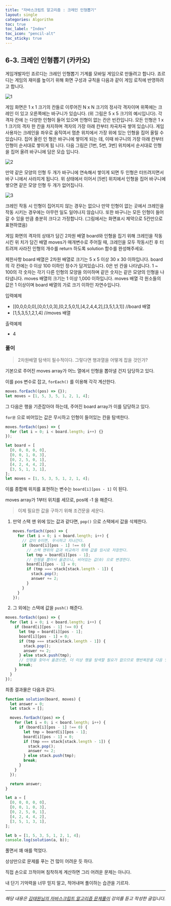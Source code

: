 ```yaml
---
title: "자바스크립트 알고리즘 : 크레인 인형뽑기"
layout: single
categories: Algorithm
toc: true
toc_label: "Index"
toc_icon: "pencil-alt"
toc_sticky: true
---
```


## 6-3. 크레인 인형뽑기 (카카오)

게임개발자인 죠르디는 크레인 인형뽑기 기계를 모바일 게임으로 만들려고 합니다.
죠르디는 게임의 재미를 높이기 위해 화면 구성과 규칙을 다음과 같이 게임 로직에 반영하려
고 합니다.

![1](/assets/images/algorithm/algo603-00001.png)

게임 화면은 1 x 1 크기의 칸들로 이루어진 N x N 크기의 정사각 격자이며 위쪽에는 크레인 이 있고 오른쪽에는 바구니가 있습니다. (위 그림은 5 x 5 크기의 예시입니다). 각 격자 칸에 는 다양한 인형이 들어 있으며 인형이 없는 칸은 빈칸입니다. 모든 인형은 1 x 1 크기의 격자 한 칸을 차지하며 격자의 가장 아래 칸부터 차곡차곡 쌓여 있습니다. 게임 사용자는 크레인을 좌우로 움직여서 멈춘 위치에서 가장 위에 있는 인형을 집어 올릴 수 있습니다. 집어 올린 인 형은 바구니에 쌓이게 되는 데, 이때 바구니의 가장 아래 칸부터 인형이 순서대로 쌓이게 됩 니다. 다음 그림은 [1번, 5번, 3번] 위치에서 순서대로 인형을 집어 올려 바구니에 담은 모습 입니다.

![2](/assets/images/algorithm/algo603-00002.png)

만약 같은 모양의 인형 두 개가 바구니에 연속해서 쌓이게 되면 두 인형은 터뜨려지면서 바구 니에서 사라지게 됩니다. 위 상태에서 이어서 [5번] 위치에서 인형을 집어 바구니에 쌓으면 같은 모양 인형 두 개가 없어집니다.

![3](/assets/images/algorithm/algo603-00003.png)

크레인 작동 시 인형이 집어지지 않는 경우는 없으나 만약 인형이 없는 곳에서 크레인을 작동
시키는 경우에는 아무런 일도 일어나지 않습니다. 또한 바구니는 모든 인형이 들어갈 수 있을
만큼 충분히 크다고 가정합니다. (그림에서는 화면표시 제약으로 5칸만으로 표현하였음)

게임 화면의 격자의 상태가 담긴 2차원 배열 board와 인형을 집기 위해 크레인을 작동시킨 위
치가 담긴 배열 moves가 매개변수로 주어질 때, 크레인을 모두 작동시킨 후 터트려져 사라진
인형의 개수를 return 하도록 solution 함수를 완성해주세요.

제한사항
board 배열은 2차원 배열로 크기는 5 x 5 이상 30 x 30 이하입니다.
board의 각 칸에는 0 이상 100 이하인 정수가 담겨있습니다.
0은 빈 칸을 나타냅니다.
1 ~ 100의 각 숫자는 각기 다른 인형의 모양을 의미하며 같은 숫자는 같은 모양의 인형을 나
타냅니다.
moves 배열의 크기는 1 이상 1,000 이하입니다.
moves 배열 각 원소들의 값은 1 이상이며 board 배열의 가로 크기 이하인 자연수입니다.

입력예제

- [[0,0,0,0,0],[0,0,1,0,3],[0,2,5,0,1],[4,2,4,4,2],[3,5,1,3,1]] //board 배열
- [1,5,3,5,1,2,1,4] //moves 배열

출력예제

- 4

### 풀이

> 2차원배열 탐색이 필수적이다. 그렇다면 행과열을 어떻게 잡을 것인가?

기본으로 주어진 moves array가 어느 열에서 인형을 뽑아낼 건지 담당하고 있다.

이를 pos 변수로 잡고, `forEach()` 를 이용해 각각 계산한다.

```jsx
moves.forEach((pos) => {});
let moves = [1, 5, 3, 5, 1, 2, 1, 4];
```

그 다음은 행을 기준잡아야 하는데, 주어진 board array가 이를 담당하고 있다.

`for문` 으로 비어있는 값은 무시하고 인형이 들어있는 칸을 탐색한다.

```jsx
moves.forEach((pos) => {
  for (let i = 0; i < board.length; i++) {}
});

let board = [
  [0, 0, 0, 0, 0],
  [0, 0, 1, 0, 3],
  [0, 2, 5, 0, 1],
  [4, 2, 4, 4, 2],
  [3, 5, 1, 3, 1],
];
let moves = [1, 5, 3, 5, 1, 2, 1, 4];
```

이를 종합해 위치를 표현하는 변수는 `board[i][pos - 1]` 이 된다.

moves array가 1부터 위치를 세므로, pos에 -1 을 해준다.

> 이제 필요한 값을 구하기 위해 조건문을 세운다.

1. 만약 스택 맨 위에 있는 값과 같다면, `pop()` 으로 스택에서 값을 삭제한다.

   ```jsx
   moves.forEach((pos) => {
     for (let i = 0; i < board.length; i++) {
       // 값이 0이면, 무시하고 지나간다.
       if (board[i][pos - 1] !== 0) {
         // 스택 맨위의 값과 비교하기 위해 값을 임시로 저장한다.
         let tmp = board[i][pos - 1];
         // 인형을 뽑아서 옮겼으니, 비어있는 값(0) 으로 변경한다.
         board[i][pos - 1] = 0;
         if (tmp === stack[stack.length - 1]) {
           stack.pop();
           answer += 2;
         }
       }
     }
   });
   ```

2. 그 외에는 스택에 값을 `push()` 해준다.

```jsx
moves.forEach((pos) => {
  for (let i = 0; i < board.length; i++) {
    if (board[i][pos - 1] !== 0) {
      let tmp = board[i][pos - 1];
      board[i][pos - 1] = 0;
      if (tmp === stack[stack.length - 1]) {
        stack.pop();
        answer += 2;
      } else stack.push(tmp);
      // 인형을 찾아서 옮겼으면, 더 이상 행을 탐색할 필요가 없으므로 행반복문을 다음 열로 넘어간다.
      break;
    }
  }
});
```

최종 결과물은 다음과 같다.

```jsx
function solution(board, moves) {
  let answer = 0;
  let stack = [];

  moves.forEach((pos) => {
    for (let i = 0; i < board.length; i++) {
      if (board[i][pos - 1] !== 0) {
        let tmp = board[i][pos - 1];
        board[i][pos - 1] = 0;
        if (tmp === stack[stack.length - 1]) {
          stack.pop();
          answer += 2;
        } else stack.push(tmp);
        break;
      }
    }
  });

  return answer;
}

let a = [
  [0, 0, 0, 0, 0],
  [0, 0, 1, 0, 3],
  [0, 2, 5, 0, 1],
  [4, 2, 4, 4, 2],
  [3, 5, 1, 3, 1],
];

let b = [1, 5, 3, 5, 1, 2, 1, 4];
console.log(solution(a, b));
```

풀면서 꽤 애를 먹었다.

상상만으로 문제를 푸는 건 많이 어려운 듯 하다.

직접 손으로 끄적이며 침착하게 계산하면 그리 어려운 문제는 아니다.

내 단기 기억력을 너무 믿지 말고, 적어내며 풀이하는 습관을 기르자.

---

_해당 내용은 [김태원님의 자바스크립트 알고리즘 문제풀이](https://www.inflearn.com/course/%EC%9E%90%EB%B0%94%EC%8A%A4%ED%81%AC%EB%A6%BD%ED%8A%B8-%EC%95%8C%EA%B3%A0%EB%A6%AC%EC%A6%98-%EB%AC%B8%EC%A0%9C%ED%92%80%EC%9D%B4/dashboard) 강의를 듣고 작성한 글입니다._
